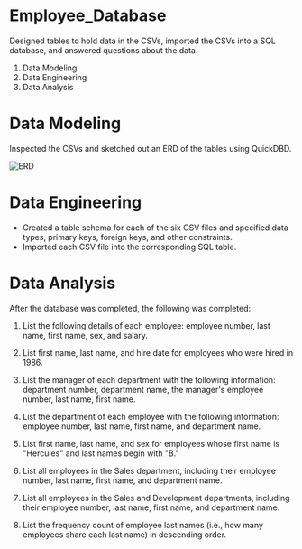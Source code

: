 # Employee_Database
Designed tables to hold data in the CSVs, imported the CSVs into a SQL database, and answered questions about the data.

1. Data Modeling
2. Data Engineering
3. Data Analysis


# Data Modeling

Inspected the CSVs and sketched out an ERD of the tables using QuickDBD.

![ERD](Employee_DB/Employee_ERD.PNG) 

# Data Engineering

* Created a table schema for each of the six CSV files and specified data types, primary keys, foreign keys, and other constraints.
* Imported each CSV file into the corresponding SQL table.


# Data Analysis

After the database was completed, the following was completed:

1. List the following details of each employee: employee number, last name, first name, sex, and salary.

2. List first name, last name, and hire date for employees who were hired in 1986.

3. List the manager of each department with the following information: department number, department name, the manager's employee number, last name, first name.

4. List the department of each employee with the following information: employee number, last name, first name, and department name.

5. List first name, last name, and sex for employees whose first name is "Hercules" and last names begin with "B."

6. List all employees in the Sales department, including their employee number, last name, first name, and department name.

7. List all employees in the Sales and Development departments, including their employee number, last name, first name, and department name.

8. List the frequency count of employee last names (i.e., how many employees share each last name) in descending order.

 
